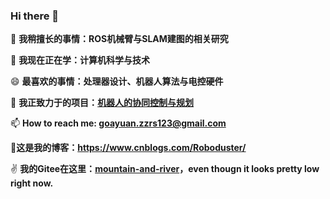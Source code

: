 ### Hi there 👋

🔭 **我稍擅长的事情：ROS机械臂与SLAM建图的相关研究**

🌱 **我现在正在学：计算机科学与技术**

😄 **最喜欢的事情：处理器设计、机器人算法与电控硬件**

👯 **我正致力于的项目：[机器人的协同控制与规划](https://github.com/zzrs123/Air-Ground-Robots)**

📫 **How to reach me: goayuan.zzrs123@gmail.com**

🤭**这是我的博客：https://www.cnblogs.com/Roboduster/**

✌ **我的Gitee在这里：[mountain-and-river](https://gitee.com/mountain-and-river)，even thougn it looks pretty low right now.**

<!--
**zzrs123/zzrs123** is a ✨ _special_ ✨ repository because its `README.md` (this file) appears on your GitHub profile.

Here are some ideas to get you started:

- 🔭 我目前正在做...ROS机械臂与SLAM建图的相关研究
- 🌱 我现在正在学...计算机科学
- 👯 我正在寻找合作...机器人的协同控制与规划
- 🤔 I’m looking for help with ...
- 💬 Ask me about ...
- 📫 How to reach me: ...
- 😄 Pronouns: ...
- ⚡ Fun fact: ...
-->
